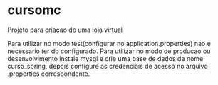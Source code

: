 # cursomc

Projeto para criacao de uma loja virtual

Para utilizar no modo test(configurar no application.properties) nao e necessario ter db configurado.
Para utilizar no modo de producao ou desenvolvimento instale mysql e crie uma base de dados de nome curso_spring,
depois configure as credenciais de acesso no arquivo .properties correspondente.
